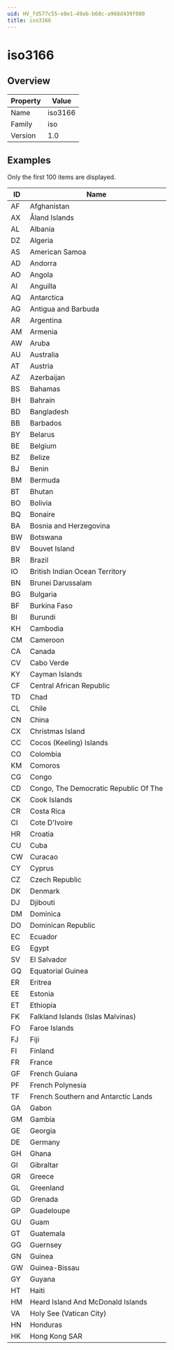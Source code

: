 ```yaml
---
uid: HV_fd577c55-e8e1-49ab-b68c-a968d439f080
title: iso3166
---
```


# iso3166

## Overview

Property|Value
---|--- 
Name|iso3166 
Family|iso 
Version|1.0

## Examples

Only the first 100 items are displayed. 

ID|Name
---|--- 
AF|Afghanistan 
AX|Åland Islands 
AL|Albania 
DZ|Algeria 
AS|American Samoa 
AD|Andorra 
AO|Angola 
AI|Anguilla 
AQ|Antarctica 
AG|Antigua and Barbuda 
AR|Argentina 
AM|Armenia 
AW|Aruba 
AU|Australia 
AT|Austria 
AZ|Azerbaijan 
BS|Bahamas 
BH|Bahrain 
BD|Bangladesh 
BB|Barbados 
BY|Belarus 
BE|Belgium 
BZ|Belize 
BJ|Benin 
BM|Bermuda 
BT|Bhutan 
BO|Bolivia 
BQ|Bonaire 
BA|Bosnia and Herzegovina 
BW|Botswana 
BV|Bouvet Island 
BR|Brazil 
IO|British Indian Ocean Territory 
BN|Brunei Darussalam 
BG|Bulgaria 
BF|Burkina Faso 
BI|Burundi 
KH|Cambodia 
CM|Cameroon 
CA|Canada 
CV|Cabo Verde 
KY|Cayman Islands 
CF|Central African Republic 
TD|Chad 
CL|Chile 
CN|China 
CX|Christmas Island 
CC|Cocos (Keeling) Islands 
CO|Colombia 
KM|Comoros 
CG|Congo 
CD|Congo, The Democratic Republic Of The 
CK|Cook Islands 
CR|Costa Rica 
CI|Cote D'Ivoire 
HR|Croatia 
CU|Cuba 
CW|Curacao 
CY|Cyprus 
CZ|Czech Republic 
DK|Denmark 
DJ|Djibouti 
DM|Dominica 
DO|Dominican Republic 
EC|Ecuador 
EG|Egypt 
SV|El Salvador 
GQ|Equatorial Guinea 
ER|Eritrea 
EE|Estonia 
ET|Ethiopia 
FK|Falkland Islands (Islas Malvinas) 
FO|Faroe Islands 
FJ|Fiji 
FI|Finland 
FR|France 
GF|French Guiana 
PF|French Polynesia 
TF|French Southern and Antarctic Lands 
GA|Gabon 
GM|Gambia 
GE|Georgia 
DE|Germany 
GH|Ghana 
GI|Gibraltar 
GR|Greece 
GL|Greenland 
GD|Grenada 
GP|Guadeloupe 
GU|Guam 
GT|Guatemala 
GG|Guernsey 
GN|Guinea 
GW|Guinea-Bissau 
GY|Guyana 
HT|Haiti 
HM|Heard Island And McDonald Islands 
VA|Holy See (Vatican City) 
HN|Honduras 
HK|Hong Kong SAR